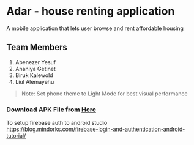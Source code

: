 # Adar - house renting application
A mobile application that lets user browse and rent affordable housing

## Team Members
1. Abenezer Yesuf
2. Ananiya Getinet
3. Biruk Kalewold
4. Liul Alemayehu

> Note: Set phone theme to Light Mode for best visual performance

### Download APK File from [Here](https://github.com/abman322/Adar_mobile/releases/download/v1.0.0/Adar.apk)

To setup firebase auth to android studio https://blog.mindorks.com/firebase-login-and-authentication-android-tutorial/


